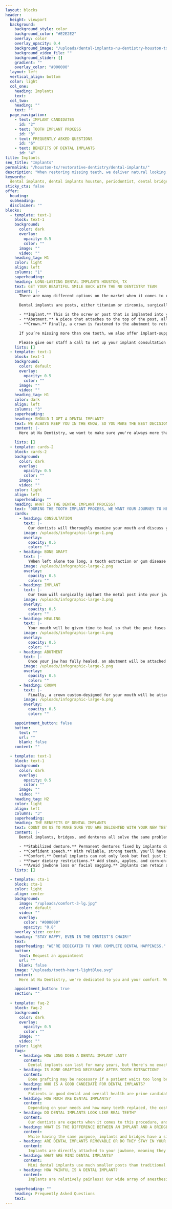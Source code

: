 ```yaml
---
layout: blocks
header:
  height: viewport
  background:
    background_style: color
    background_color: "#E2E2E2"
    overlay: color
    overlay_opacity: 0.4
    background_image: "/uploads/dental-implants-nu-dentistry-houston-tx-hero.jpg"
    background_video_file: ""
    background_slider: []
    gradient: ""
    overlay_color: "#000000"
  layout: left
  vertical_align: bottom
  color: light
  col_one:
    heading: Implants 
    text: 
  col_two:
    heading: ""
    text: ""
  page_navigation:
    - text: IMPLANT CANDIDATES
      id: "2"
    - text: TOOTH IMPLANT PROCESS
      id: "3"
    - text: FREQUENTLY ASKED QUESTIONS
      id: "6"
    - text: BENEFITS OF DENTAL IMPLANTS
      id: "4"      
title: Implants
seo_title: "Implants"
permalink: "/houston-tx/restorative-dentistry/dental-implants/"
description: "When restoring missing teeth, we deliver natural looking, affordable dental implants in Houston, TX. Your new teeth will appear just as if you were born with..."
keywords:
  dental implants, dental implants houston, periodontist, dental bridge, how much are dental implants, denture implants, all on 4 dental implants, mini dental ...
sticky_cta: false
offer:
  heading: 
  subheading: 
  disclaimer: ""
blocks:
  - template: text-1
    block: text-1
    background:
      color: dark
      overlay:
        opacity: 0.5
        color: ""
      image: ""
      video: ""
    heading_tag: H1
    color: light
    align: left
    columns: "1"
    superheading: 
    heading: LONG-LASTING DENTAL IMPLANTS HOUSTON, TX
    text: GET YOUR BEAUTIFUL SMILE BACK WITH THE NU DENTISTRY TEAM
    content: |-
      There are many different options on the market when it comes to restoring a missing tooth, each with their own advantages. At Nu Dentistry, we believe that dental implants are the best option over any other alternatives, including traditional dental bridges and dentures.

      Dental implants are posts, either titanium or zirconia, surgically secured into the jawbone under your gums, attached by an abutment to a crown. There are three parts to the dental implant procedure:

      - **Implant.** This is the screw or post that is implanted into your jawbone to act as a replacement for your missing root. This screw is most commonly made of titanium or zirconia, but there are other options available.
      - **Abutment.** A piece that attaches to the top of the post, allowing for a restorative device to be attached on top.
      - **Crown.** Finally, a crown is fastened to the abutment to return your smile to its natural look.

      If you’re missing more than one tooth, we also offer implant-supported bridges and dentures that don’t slip in your mouth, making it easier to talk, eat, and live an easier life. They also feel and look more natural, resulting in better overall health and more confidence!

      Please give our staff a call to set up your implant consultation today!
    lists: []
  - template: text-1
    block: text-1
    background:
      color: default
      overlay:
        opacity: 0.5
        color: ""
      image: ""
      video: ""
    heading_tag: H1
    color: dark
    align: left
    columns: "3"
    superheading: 
    heading: SHOULD I GET A DENTAL IMPLANT?
    text: WE ALWAYS KEEP YOU IN THE KNOW, SO YOU MAKE THE BEST DECISIONS POSSIBLE
    content: |-
      Here at Nu Dentistry, we want to make sure you're always more than satisfied with your dental care. Too many times, we've had patients who have had other dentists refer them for treatments that weren't right for them. We know that there are a lot of variables and choices involved when it comes to your dental health. But even when it comes to **dental emergencies**, we're here to help you make informed and educated decisions. There is no age limit when it comes to your dental implant. Patients as old as 85 and 95 have come in to start their new lease on life with their new teeth. To be a good candidate, you should have healthy gums and bone, as well as good overall health. If your jawbone has already deteriorated, we can perform a bone grafting operation to make your implant possible. Excellent oral hygiene is a plus because it will ensure the longevity and success of your implant. We offer a consultation, to begin with, so that we can help you decide if implants are the right choice for you.

    lists: []
  - template: cards-2
    block: cards-2
    background:
      color: dark
      overlay:
        opacity: 0.5
        color: ""
      image: ""
      video: ""
    color: light
    align: left
    superheading: ""
    heading: WHAT IS THE DENTAL IMPLANT PROCESS?
    text: "DURING THE TOOTH IMPLANT PROCESS, WE WANT YOUR JOURNEY TO NEW TEETH TO BE A NO-BRAINER"
    cards:
      - heading: CONSULTATION
        text: |-
          Our dentists will thoroughly examine your mouth and discuss your options with you when it comes to replacing your missing tooth.
        image: /uploads/infographic-large-1.png
        overlay:
          opacity: 0.5
          color: ""
      - heading: BONE GRAFT
        text: |-
          YWhen left alone too long, a tooth extraction or gum disease can deteriorate the jawbone, not leaving enough bone to hold an implant. A bone graft is needed to strengthen the jaw with new bone before the post or screw can be placed.
        image: /uploads/infographic-large-2.png
        overlay:
          opacity: 0.5
          color: ""
      - heading: IMPLANT
        text: |-
          Our team will surgically implant the metal post into your jawbone and leave it to heal. We offer a range of anesthesia and sedation options to keep you comfortable and pain-free.
        image: /uploads/infographic-large-3.png
        overlay:
          opacity: 0.5
          color: ""
      - heading: HEALING
        text: |-
          Your mouth will be given time to heal so that the post fuses to the bone in a process known as osseointegration. This process can take longer, depending on the number of implants.
        image: /uploads/infographic-large-4.png
        overlay:
          opacity: 0.5
          color: ""
      - heading: ABUTMENT
        text: |-
          Once your jaw has fully healed, an abutment will be attached to the implant, ready to connect to your new teeth. The abutment can sometimes be completed at the same time as the implant.
        image: /uploads/infographic-large-5.png
        overlay:
          opacity: 0.5
          color: ""
      - heading: CROWN
        text: |-
          Finally, a crown custom-designed for your mouth will be attached to the abutment. Depending on your needs, a bridge or denture implants can be used instead of a crown.
        image: /uploads/infographic-large-6.png
        overlay:
          opacity: 0.5
          color: ""

    appointment_button: false
    button:
      text: ""
      url: ""
      blank: false
    content: ""

  - template: text-1
    block: text-1
    background:
      color: dark
      overlay:
        opacity: 0.5
        color: ""
      image: ""
      video: ""
    heading_tag: H2
    color: light
    align: left
    columns: "3"
    superheading: 
    heading: THE BENEFITS OF DENTAL IMPLANTS
    text: COUNT ON US TO MAKE SURE YOU ARE DELIGHTED WITH YOUR NEW TEETH
    content: |-
      Dental implants, bridges, and dentures all solve the same problem: replacing a missing tooth. However, implants and implant-supported appliances have some of their own unique benefits. One significant advantage of an implant over a bridge is that the surrounding teeth don't need to be altered to close the gap. Additionally, implants are easier to clean and function more normally than other alternatives. Here are some other fantastic implant perks:

      - **Stabilized denture.** Permanent dentures fixed by implants don't shift in your mouth, even while eating.
      - **Confident speech.** With reliable, strong teeth, you'll have no trouble speaking clearly.
      - **Comfort.** Dental implants can not only look but feel just like regular teeth.
      - **Fewer dietary restrictions.** Add steak, apples, and corn-on-the-cob to your diet, if you'd like!
      - **Avoid jawbone loss or facial sagging.** Implants can retain and grow your jawbone, keeping your mouth in prime health!
    lists: []

  - template: cta-1
    block: cta-1
    color: light
    align: center
    background:
      image: "/uploads/comfort-3-lg.jpg"
      color: default
      video: ""
      overlay:
        color: "#000000"
        opacity: "0.8"
    overlay_size: center
    heading: "STAY HAPPY, EVEN IN THE DENTIST’S CHAIR!"
    text: 
    superheading: "WE'RE DEDICATED TO YOUR COMPLETE DENTAL HAPPINESS."
    button:
      text: Request an appointment
      url: ""
      blank: false
    image: "/uploads/tooth-heart-lightBlue.svg"
    content:
      Here at Nu Dentistry, we're dedicated to you and your comfort. We always make sure your procedure is comfortable and stress-free. If you are nervous about your upcoming implant, we're prepared to care for your needs. We offer multiple anesthesia and sedation options, including nitrous oxide, oral conscious sedation, and IV sedation, so you're always at ease. We also have incredible luxuries available to you so you can watch Netflix or listen to music wirelessly and enjoy yourself throughout your procedure!

    appointment_button: true
    section: ""
    
  - template: faq-2
    block: faq-2
    background:
      color: dark
      overlay:
        opacity: 0.5
        color: ""
      image: ""
      video: ""
    color: light
    faqs:
      - heading: HOW LONG DOES A DENTAL IMPLANT LAST?
        content:
          Dental implants can last for many years, but there's no exact date for how long. It depends on several factors, such as the implant materials used, the implant's location, and even the patient's diet and dental hygiene habits. An implant with a titanium post and porcelain crown can last 25 years or more if a patient eats well, regularly brushes and flosses their teeth, and regularly attends dental cleanings.
      - heading: IS BONE GRAFTING NECESSARY AFTER TOOTH EXTRACTION?
        content:
          Bone grafting may be necessary if a patient waits too long between their extraction and implant surgeries. Within the first year, without further treatment, the patient can lose enough bone that there is not enough left for a post to be implanted in the jaw.
      - heading: WHO IS A GOOD CANDIDATE FOR DENTAL IMPLANTS?
        content:
          Patients in good dental and overall health are prime candidates for dental implants, running the smallest risk of possible complications. If you have existing health conditions like gum disease, diabetes, or cancer, you are likely still a good candidate for implants. These conditions, however, should be discussed with your dentist or periodontist.
      - heading: HOW MUCH ARE DENTAL IMPLANTS?
        content:
          Depending on your needs and how many teeth replaced, the cost of your new teeth can vary. However, we want to ensure you always receive affordable dental implants. We'll work with you and your insurance, if you have it, to develop a payment plan and method that works best for you.    
      - heading: DO DENTAL IMPLANTS LOOK LIKE REAL TEETH?
        content:
          Our dentists are experts when it comes to this procedure, and we make sure that your implants look just as natural as your real teeth. We take your new teeth’s color, shape, and size into account so that no one can pick them out in a lineup.
      - heading: WHAT IS THE DIFFERENCE BETWEEN AN IMPLANT AND A BRIDGE?
        content:
          While having the same purpose, implants and bridges have a significant difference. A dental bridge replaces a missing tooth by cementing the replacement to its two neighbors with crowns, which can cause undue strain on the attached teeth. Implants, however, are one or more teeth inserted directly into the patient's jaw, requiring surgery. While bridges need neighboring teeth to be effective, implants do not. It is also possible to receive full-mouth dental implants, such as with All-on-4 dental implants.
      - heading: ARE DENTAL IMPLANTS REMOVABLE OR DO THEY STAY IN YOUR MOUTH?
        content:
          Implants are directly attached to your jawbone, meaning they are not removable. However, there are implant-supported appliances such as dentures, which can be taken out. Our dentists will discuss with you the advantages of each so you can decide which is right for you.
      - heading: WHAT ARE MINI DENTAL IMPLANTS?
        content:
          Mini dental implants use much smaller posts than traditional implants. Their size allows for shorter healing times. In some circumstances, the size can also make bone grafting surgery unnecessary since they need less supporting bone.
      - heading: HOW PAINFUL IS A DENTAL IMPLANT?
        content:
          Implants are relatively painless! Our wide array of anesthesia and sedation options thoroughly numb the area. Our dentists ensure you are never uncomfortable or nervous during any part of the procedure.
          
    superheading: ""
    heading: Frequently Asked Questions
    text: 
---
```






 

